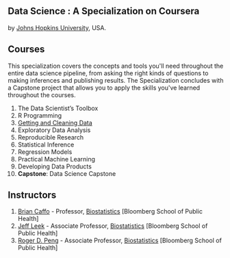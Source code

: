 ## Data Science : A Specialization on Coursera
by [Johns Hopkins University](http://www.jhu.edu/), USA.

## Courses
This specialization covers the concepts and tools you'll need throughout the entire data science pipeline, from asking the right kinds of questions to making inferences and publishing results. The Specialization concludes with a Capstone project that allows you to apply the skills you've learned throughout the courses.

1. The Data Scientist’s Toolbox
2. R Programming
3. [Getting and Cleaning Data](https://github.com/iammachine/courses/tree/master/code/data-science/getting-and-cleaning-data)
4. Exploratory Data Analysis
5. Reproducible Research
6. Statistical Inference
7. Regression Models
8. Practical Machine Learning
9. Developing Data Products
10. **Capstone**: Data Science Capstone

## Instructors
1. [Brian Caffo](http://www.bcaffo.com/) - Professor, [Biostatistics](http://www.biostat.jhsph.edu/) [Bloomberg School of Public Health]
2. [Jeff Leek](http://www.biostat.jhsph.edu/~jleek/) - Associate Professor, [Biostatistics](http://www.biostat.jhsph.edu/) [Bloomberg School of Public Health]
3. [Roger D. Peng](http://www.biostat.jhsph.edu/~rpeng/) - Associate Professor, [Biostatistics](http://www.biostat.jhsph.edu/) [Bloomberg School of Public Health]
